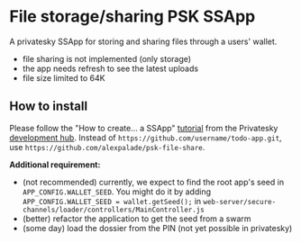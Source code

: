 # File storage/sharing PSK SSApp

A privatesky SSApp for storing and sharing files through a users' wallet.

- file sharing is not implemented (only storage)
- the app needs refresh to see the latest uploads
- file size limited to 64K

## How to install

Please follow the "How to create... a SSApp" [tutorial](https://privatesky.xyz/?Howto/a-ssapp&chapter=ssapp-tutorial) from the Privatesky [development hub](https://privatesky.xyz/).
Instead of `https://github.com/username/todo-app.git`, use `https://github.com/alexpalade/psk-file-share`.

**Additional requirement:**

 - (not recommended) currently, we expect to find the root app's seed in `APP_CONFIG.WALLET_SEED`. You might do it by adding `APP_CONFIG.WALLET_SEED = wallet.getSeed();` in `web-server/secure-channels/loader/controllers/MainController.js`
 - (better) refactor the application to get the seed from a swarm
 - (some day) load the dossier from the PIN (not yet possible in privatesky)
